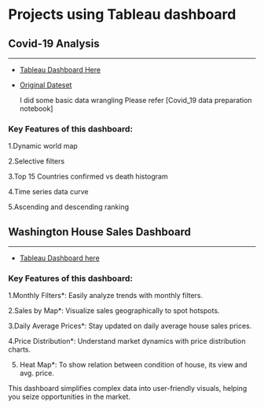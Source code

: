 # Projects using Tableau dashboard

## Covid-19 Analysis
---

* [Tableau Dashboard Here](https://public.tableau.com/app/profile/anmol.sharma1541/viz/covid_19analysis_16970643203570/Dashboard1)

* [Original Dateset](https://github.com/CSSEGISandData/COVID-19)

  I did some basic data wrangling Please refer [Covid_19 data preparation notebook]
  
### Key Features of this dashboard:
  
1.Dynamic world map
  
2.Selective filters
  
3.Top 15 Countries confirmed vs death histogram
  
4.Time series data curve
  
5.Ascending and descending ranking


## Washington House Sales Dashboard
---

* [Tableau Dashboard here](https://public.tableau.com/app/profile/anmol.sharma1541/viz/WashingtonHouseSalesDashboard_16970646370130/HouseSalesDashboard)


### Key Features of this dashboard:  

1.Monthly Filters*: Easily analyze trends with monthly filters.

2.Sales by Map*: Visualize sales geographically to spot hotspots.

3.Daily Average Prices*: Stay updated on daily average house sales prices.

4.Price Distribution*: Understand market dynamics with price distribution charts.

5. Heat Map*: To show relation between condition of house, its view and avg. price.

This dashboard simplifies complex data into user-friendly visuals, helping you seize opportunities in the market.
